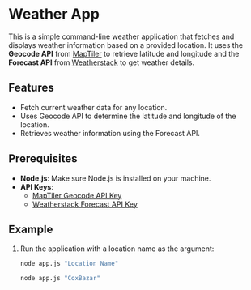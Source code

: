 # Weather App

This is a simple command-line weather application that fetches and displays weather information based on a provided location. It uses the **Geocode API** from [MapTiler](https://www.maptiler.com/) to retrieve latitude and longitude and the **Forecast API** from [Weatherstack](https://weatherstack.com/) to get weather details.

## Features

- Fetch current weather data for any location.
- Uses Geocode API to determine the latitude and longitude of the location.
- Retrieves weather information using the Forecast API.

## Prerequisites

- **Node.js**: Make sure Node.js is installed on your machine.
- **API Keys**:
  - [MapTiler Geocode API Key](https://www.maptiler.com/)
  - [Weatherstack Forecast API Key](https://weatherstack.com/)

## Example

1. Run the application with a location name as the argument:
   ```bash
   node app.js "Location Name"
   
   node app.js "CoxBazar"